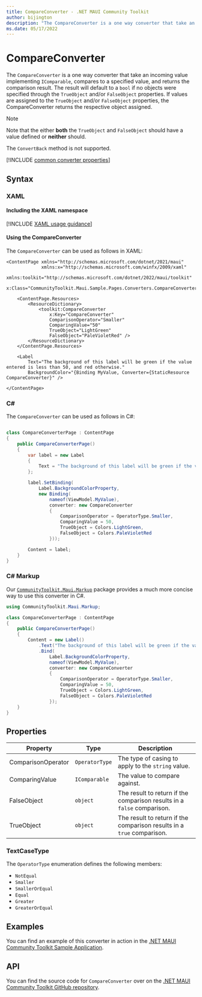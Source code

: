 ```yaml
---
title: CompareConverter - .NET MAUI Community Toolkit
author: bijington
description: "The CompareConverter is a one way converter that take an incoming value implementing IComparable, compares to a specified value, and returns the comparison result."
ms.date: 05/17/2022
---
```


# CompareConverter

The `CompareConverter` is a one way converter that take an incoming value implementing `IComparable`, compares to a specified value, and returns the comparison result. The result will default to a `bool` if no objects were specified through the `TrueObject` and/or `FalseObject` properties. If values are assigned to the `TrueObject` and/or `FalseObject` properties, the CompareConverter returns the respective object assigned.

> [!NOTE]
> Note that the either **both** the `TrueObject` and `FalseObject` should have a value defined or **neither** should.

The `ConvertBack` method is not supported.

[!INCLUDE [common converter properties](../includes/communitytoolkit-converter.md)]

## Syntax

### XAML

#### Including the XAML namespace

[!INCLUDE [XAML usage guidance](../includes/xaml-usage.md)]

#### Using the CompareConverter

The `CompareConverter` can be used as follows in XAML:

```xaml
<ContentPage xmlns="http://schemas.microsoft.com/dotnet/2021/maui"
             xmlns:x="http://schemas.microsoft.com/winfx/2009/xaml"
             xmlns:toolkit="http://schemas.microsoft.com/dotnet/2022/maui/toolkit"
             x:Class="CommunityToolkit.Maui.Sample.Pages.Converters.CompareConverterPage">

    <ContentPage.Resources>
        <ResourceDictionary>
            <toolkit:CompareConverter
                x:Key="CompareConverter"
                ComparisonOperator="Smaller"
                ComparingValue="50"
                TrueObject="LightGreen"
                FalseObject="PaleVioletRed" />
        </ResourceDictionary>
    </ContentPage.Resources>

    <Label
        Text="The background of this label will be green if the value entered is less than 50, and red otherwise." 
        BackgroundColor="{Binding MyValue, Converter={StaticResource CompareConverter}" />

</ContentPage>
```

### C#

The `CompareConverter` can be used as follows in C#:

```csharp

class CompareConverterPage : ContentPage
{
    public CompareConverterPage()
    {
        var label = new Label
        {
            Text = "The background of this label will be green if the value entered is less than 50, and red otherwise."
        };

        label.SetBinding(
            Label.BackgroundColorProperty,
            new Binding(
                nameof(ViewModel.MyValue),
                converter: new CompareConverter
                {
                    ComparisonOperator = OperatorType.Smaller,
                    ComparingValue = 50,
                    TrueObject = Colors.LightGreen,
                    FalseObject = Colors.PaleVioletRed
                }));

        Content = label;
    }
}
```

### C# Markup

Our [`CommunityToolkit.Maui.Markup`](../markup/markup.md) package provides a much more concise way to use this converter in C#.

```csharp
using CommunityToolkit.Maui.Markup;

class CompareConverterPage : ContentPage
{
    public CompareConverterPage()
    {
        Content = new Label()
            .Text("The background of this label will be green if the value entered is less than 50, and red otherwise.")
            .Bind(
                Label.BackgroundColorProperty,
                nameof(ViewModel.MyValue),
                converter: new CompareConverter
                {
                    ComparisonOperator = OperatorType.Smaller,
                    ComparingValue = 50,
                    TrueObject = Colors.LightGreen,
                    FalseObject = Colors.PaleVioletRed
                });
    }
}
```

## Properties

|Property  |Type  |Description  |
|---------|---------|---------|
| ComparisonOperator | `OperatorType` | The type of casing to apply to the `string` value. |
| ComparingValue | `IComparable` | The value to compare against. |
| FalseObject | `object` | The result to return if the comparison results in a `false` comparison. |
| TrueObject | `object` | The result to return if the comparison results in a `true` comparison. |

### TextCaseType

The `OperatorType` enumeration defines the following members:

- `NotEqual`
- `Smaller`
- `SmallerOrEqual`
- `Equal`
- `Greater`
- `GreaterOrEqual`

## Examples

You can find an example of this converter in action in the [.NET MAUI Community Toolkit Sample Application](https://github.com/CommunityToolkit/Maui/blob/main/samples/CommunityToolkit.Maui.Sample/Pages/Converters/CompareConverterPage.xaml).

## API

You can find the source code for `CompareConverter` over on the [.NET MAUI Community Toolkit GitHub repository](https://github.com/CommunityToolkit/Maui/blob/main/src/CommunityToolkit.Maui/Converters/CompareConverter.shared.cs).
